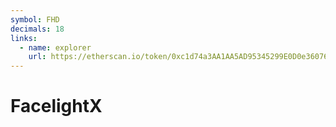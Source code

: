 ```yaml
---
symbol: FHD
decimals: 18
links:
  - name: explorer
    url: https://etherscan.io/token/0xc1d74a3AA1AA5AD95345299E0D0e36076B0ceE3D
---
```


# FacelightX
